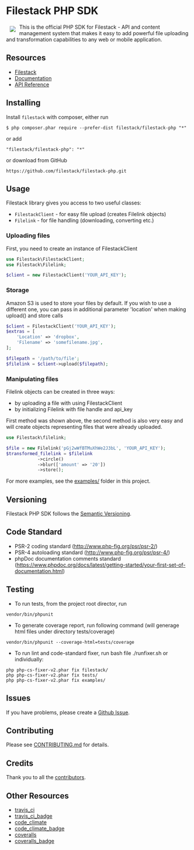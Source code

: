 # Filestack PHP SDK
<a href="https://www.filestack.com"><img src="https://filestack.com/themes/filestack/assets/images/press-articles/color.svg" align="left" hspace="10" vspace="6"></a>
This is the official PHP SDK for Filestack - API and content management system that makes it easy to add powerful file uploading and transformation capabilities to any web or mobile application.

## Resources

* [Filestack](https://www.filestack.com)
* [Documentation](https://www.filestack.com/docs)
* [API Reference](https://filestack.github.io/)

## Installing

Install ``filestack`` with composer, either run

    $ php composer.phar require --prefer-dist filestack/filestack-php "*"

or add

```
"filestack/filestack-php": "*"
```

or download from GitHub

    https://github.com/filestack/filestack-php.git

## Usage

Filestack library gives you access to two useful classes:

* `FilestackClient` - for easy file upload (creates Filelink objects)
* `Filelink` - for file handling (downloading, converting etc.)

### Uploading files
First, you need to create an instance of FilestackClient

```php
use Filestack\FilestackClient;
use Filestack\Filelink;

$client = new FilestackClient('YOUR_API_KEY');
```

### Storage
Amazon S3 is used to store your files by default. If you wish to use a different one, you can pass in additional parameter 'location' when making upload() and store calls

```php
$client = FilestackClient('YOUR_API_KEY');
$extras = [
    'Location' => 'dropbox',
    'Filename' => 'somefilename.jpg',
];

$filepath = '/path/to/file';
$filelink = $client->upload($filepath);
```

### Manipulating files

Filelink objects can be created in three ways:

 - by uploading a file with using FilestackClient
 - by initializing Filelink with file handle and api_key

First method was shown above, the second method is also very easy and will create objects representing files that were already uploaded.

```php
use Filestack\filelink;

$file = new Filelink('pGj2wWfBTMuXhWe2J3bL', 'YOUR_API_KEY');
$transformed_filelink = $filelink
            ->circle()
            ->blur(['amount' => '20'])
            ->store();
```

For more examples, see the [examples/](examples/) folder in this project.

## Versioning

Filestack PHP SDK follows the [Semantic Versioning](http://semver.org/).

## Code Standard

- PSR-2 coding standard (http://www.php-fig.org/psr/psr-2/)
- PSR-4 autoloading standard (http://www.php-fig.org/psr/psr-4/)
- phpDoc documentation comments standard (https://www.phpdoc.org/docs/latest/getting-started/your-first-set-of-documentation.html)

## Testing

- To run tests, from the project root director, run
```
vendor/bin/phpunit
```

- To generate coverage report, run following command (will generage html files under
directory tests/coverage)
```
vendor/bin/phpunit --coverage-html=tests/coverage
```

- To run lint and code-standard fixer, run bash file ./runfixer.sh or individually:
```
php php-cs-fixer-v2.phar fix filestack/
php php-cs-fixer-v2.phar fix tests/
php php-cs-fixer-v2.phar fix examples/
```

## Issues

If you have problems, please create a [Github Issue](https://github.com/filestack/filestack-php/issues).

## Contributing

Please see [CONTRIBUTING.md](CONTRIBUTING.md) for details.

## Credits

Thank you to all the [contributors](https://github.com/filepicker/filestack-php/graphs/contributors).

## Other Resources

- [travis_ci](http://travis-ci.org/filestack/filestack-php)
- [travis_ci_badge](https://travis-ci.org/filestack/filestack-php.svg?branch=master)
- [code_climate](https://codeclimate.com/github/filestack/filestack-php)
- [code_climate_badge](https://filestack.com/themes/filestack/assets/images/press-articles/color.svg)
- [coveralls](https://coveralls.io/github/filestack/filestack-php?branch=master)
- [coveralls_badge](https://coveralls.io/repos/github/filestack/filestack-php/badge.svg?branch=master)
